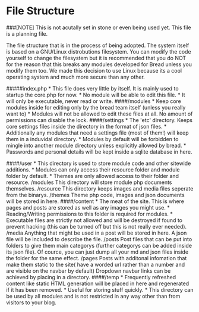 File Structure
==============

###[NOTE] This is not acutally set in stone or even being used yet. This file is a planning file.

The file structure that is in the process of being adopted.
The system itself is based on a GNU/Linux distrobutions filesystem.
You can modify the code yourself to change the filesystem but it is recommended that you do NOT for the reason that this breaks any modules developed for Bread unless you modify them too.
We made this decision to use Linux because its a cool operating system and much more secure than any other.



#####index.php
	* This file does very little by itself. It is mainly used to startup the core.php for now.
	* No module will be able to edit this file.
	* It will only be executable, never read or write.
####/modules 
	* Keep core modules inside for editing only by the bread team itself (unless you really want to)
	* Modules will not be allowed to edit these files at all. No amount of permissions can disable the lock.
####/settings
	* The 'etc' directory. Keeps core settings files inside the directory in the format of json files.
	* Additionally any modules that need a settings file (most of them!) will keep them in a induvidal directory.
	* Modules by default will be forbidden to mingle into another module directory unless explicitly allowed by bread.
	* Passwords and personal details will be kept inside a sqlite database in here.
	
####/user
	* This directory is used to store module code and other sitewide additions.
	* Modules can only access their resource folder and module folder by default.
	* Themes are only allowed access to their folder and resource.
	/modules
		This directory will store module php documents themselves.
	/resource
		This directory keeps images and media files seperate from the binarys.
	/themes
		Theme php code, images and json documents will be stored in here.
####/content
	* The meat of the site. This is where pages and posts are stored as well as any images you might use.
	* Reading/Writing permissions to this folder is required for modules.
	* Executable files are strictly not allowed and will be destroyed if found to prevent hacking (this can be turned off but this is not really ever needed).
	/media
		Anything that might be used in a post will be stored in here. A json file will be included to describe the file.
	/posts
		Post files that can be put into folders to give them main categorys (further categorys can be added inside its json file).
		Of cource, you can just dump all your md and json files inside the folder for the same effect.
	/pages
		Posts with additonal infomation that make them static to the site( have a worded url rather than a number and are visible on the navbar by default)
		Dropdown navbar links can be achieved by placing in a directory.
####/temp
	* Frequently refreshed content like static HTML generation will be placed in here and regenerated if it has been removed.
	* Useful for storing stuff quickly.
	* This directory can be used by all modules and is not restricted in any way other than from visitors to your blog.

